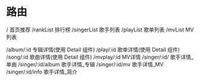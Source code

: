 # 路由
/                     首页推荐
/rankList             排行榜
/singerList           歌手列表
/playList             歌单列表
/mvList               MV列表

/album/:id            专辑详情(使用 Detail 组件)
/play/:id             歌单详情(使用 Detail 组件)
/song/:id             歌曲详情(使用 Detail 组件)
/mvplay/:id           MV详情
/singer/:id/          歌手详情_单曲
/singer/:id/album     歌手详情_专辑
/singer/:id/mv        歌手详情_MV
/singer/:id/info      歌手详情_简介

